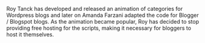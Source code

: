 Roy Tanck has developed and released an animation of categories for Wordpress blogs and later on Amanda Farzani adapted the code for Blogger / Blogspot blogs. As the animation became popular, Roy has decided to stop providing free hosting for the scripts, making it necessary for bloggers to host it themselves.